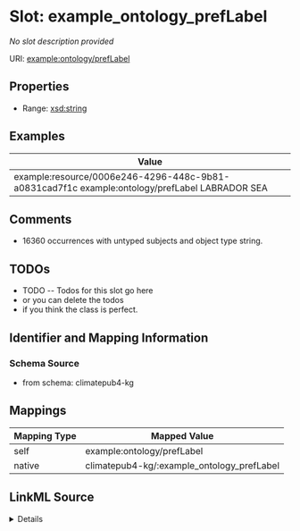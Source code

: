 

# Slot: example_ontology_prefLabel


_No slot description provided_





URI: [example:ontology/prefLabel](http://example.org/ontology/prefLabel)



<!-- no inheritance hierarchy -->








## Properties

* Range: [xsd:string](xsd:string)






## Examples

| Value |
| --- |
| example:resource/0006e246-4296-448c-9b81-a0831cad7f1c example:ontology/prefLabel LABRADOR SEA |

## Comments

* 16360 occurrences with untyped subjects and object type string.

## TODOs

* TODO -- Todos for this slot go here
* or you can delete the todos
* if you think the class is perfect.

## Identifier and Mapping Information







### Schema Source


* from schema: climatepub4-kg




## Mappings

| Mapping Type | Mapped Value |
| ---  | ---  |
| self | example:ontology/prefLabel |
| native | climatepub4-kg/:example_ontology_prefLabel |




## LinkML Source

<details>
```yaml
name: example_ontology_prefLabel
description: No slot description provided
todos:
- TODO -- Todos for this slot go here
- or you can delete the todos
- if you think the class is perfect.
comments:
- 16360 occurrences with untyped subjects and object type string.
examples:
- value: example:resource/0006e246-4296-448c-9b81-a0831cad7f1c example:ontology/prefLabel
    LABRADOR SEA
from_schema: climatepub4-kg
rank: 1000
slot_uri: example:ontology/prefLabel
alias: example_ontology_prefLabel
range: string

```
</details>